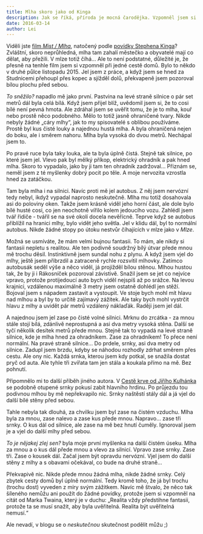 ```yaml
---
title: Mlha skoro jako od Kinga
description: Jak se říká, příroda je mocná čarodějka. Vzpomněl jsem si na jedno její kouzlo a pokusím se vám ho přiblížit.
date: 2016-03-14
author: Lei
---
```


Viděli jste [film _Mist / Mlha_](www.csfd.cz/film/227789-mlha/), natočený podle [povídky Stephena Kinga](http://www.databazeknih.cz/knihy/mlha-1133)? Zvláštní, skoro neprůhledná, mlha tam zahalí městečko a obyvatelé mají co dělat, aby přežili. V mlze totiž číhá… Ale to není podstatné, důležité je, že přesně na tenhle film jsem si vzpomněl při jedné cestě domů. Bylo to někdo v druhé půlce listopadu 2015. Jel jsem z práce, a když jsem se hned za Studnicemi přehoupl přes kopec a sjížděl dolů, překvapeně jsem pozoroval bílou plochu před sebou.

_To sněžilo?_ napadlo mě jako první. Pastvina na levé straně silnice o pár set metrů dál byla celá bílá. Když jsem přijel blíž, uvědomil jsem si, že to cosi bílé není pevná hmota. Ale zdráhal jsem se uvěřit tomu, že je to mlha, kouř nebo prostě něco podobného. Mělo to totiž jasně ohraničené tvary. Nikde nebyly žádné „cáry mlhy“, jak to my spisovatelé s oblibou používáme. Prostě byl kus čisté louky a najednou hustá mlha. A byla ohraničená nejen do boku, ale i směrem nahoru. Mlha byla vysoká do dvou metrů. Nechápal jsem to.

Po pravé ruce byla taky louka, ale ta byla úplně čistá. Stejně tak silnice, po které jsem jel. Vlevo pak byl mělký příkop, elektrický ohradník a pak hned mlha. Skoro to vypadalo, jako by ji tam ten ohradník zadržoval… Přiznám se, neměl jsem z té myšlenky dobrý pocit po těle. A moje nervozita vzrostla hned za zatáčkou.

Tam byla mlha i na silnici. Navíc proti mě jel autobus. Z něj jsem nervózní tedy nebyl, ikdyž vypadal naprosto neskutečně. Mlha mu totiž dosahovala asi do poloviny oken. Takže jsem krásně viděl jeho horní část, ale dole bylo bílé husté cosi, co jen neochotně vířilo kolem jedoucího vozu. Zahlédl jsem tvář řidiče - tvářil se na své okolí docela nevěřícně. Teprve když se autobus přiblížil na hranici mlhy, bylo vidět jeho světla. Jel v klidu dál, byl to normální autobus. Nikde žádné stopy po útoku nestvůr číhajících v mlze jako v _Mlze_.

Možná se usmíváte, že mám velmi bujnou fantasii. To mám, ale nikdy si fantasii nepletu s realitou. Ale ten podivně soudržný bílý útvar přede mnou mě trochu děsil. Instinktivně jsem sundal nohu z plynu. A když jsem vjel do mlhy, ještě jsem přibrzdil a zatraceně rychle rozsvítil mlhovky. Zatímco autobusák seděl výše a něco viděl, já projížděl bílou stěnou. Mlhou hustou tak, že by ji i Rákosníček pozoroval závistivě. Snažil jsem se jet co nejvíce vpravo, protože protijedoucí auto bych viděl nejspíš až po srážce. Na levou krajnici, vzdálenou maximálně 3 metry jsem ostatně dohlédl jen stěží. Bojoval jsem s nápadem zastavit a vystoupit. Ve stoje bych mohl mít hlavu nad mlhou a byl by to určitě zajímavý zážitek. Ale taky bych mohl vystrčit hlavu z mlhy a uvidět pár metrů vzdálený náklaďák. Raději jsem jel dál.

A najednou jsem jel zase po čisté volné silnici. Mrknu do zrcátka - za mnou stále stojí bílá, zdánlivě neprostupná a asi dva metry vysoká stěna. Další se tyčí několik desítek metrů přede mnou. Stejně tak to vypadá na levé straně silnice, kde je mlha hned za ohradníkem. Zase za ohradníkem! To přece není normální. Na pravé straně silnice… Do prdele, srnky, asi dva metry od silnice. Zadupl jsem brzdu, kdyby se náhodou rozhodly zdrhat směrem přes cestu. Ale ony nic. Každá srnka, kterou jsem kdy potkal, se snažila dostat pryč od auta. Ale tyhle tři zvířata tam jen stála a koukala přímo na mě. Bez pohnutí.

Připomnělo mi to další příběh jiného autora. V [Cestě krve od Jiřího Kulhánka](http://www.databazeknih.cz/knihy/cesta-krve-dobrak-1065) se podobně otupené srnky pokusí zabít hlavního hrdinu. Po průjezdu tou podivnou mlhou by mě nepřekvapilo nic. Srnky naštěstí stály dál a já vjel do další bílé stěny před sebou.

Tahle nebyla tak dlouhá, za chvilku jsem byl zase na čistém vzduchu. Mlha byla za mnou, zase nalevo a zase kus přede mnou. Napravo… zase tři srnky. O kus dál od silnice, ale zase na mě bez hnutí čuměly. Ignoroval jsem je a vjel do další mlhy před sebou.

_To je nějakej zlej sen?_ byla moje první myšlenka na další čistém úseku. Mlha za mnou a o kus dál přede mnou a vlevo za silnicí. Vpravo zase srnky. Zase tři. Zase o kousek dál. Začal jsem být opravdu nervózní. Vjel jsem do další stěny z mlhy a s obavami očekával, co bude na druhé straně…

Překvapivě nic. Nikde přede mnou žádná mlha, nikde žádné srnky. Celý zbytek cesty domů byl úplně normální. Tedy kromě toho, že já byl trochu (trochu dost) vyveden z míry svým zážitkem. Navíc mě štvalo, že něco tak šíleného nemůžu ani použít do žádné povídky, protože jsem si vzpomněl na citát od Marka Twaina, který je v duchu: „Realita vždy předstihne fantasii, protože ta se musí snažit, aby byla uvěřitelná. Realita být uvěřitelná nemusí.“

Ale nevadí, v blogu se o _neskutečnou_ skutečnost podělit můžu ;)
